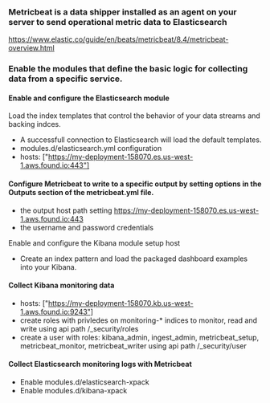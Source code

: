 ### Metricbeat is a data shipper installed as an agent on your server to send operational metric data to Elasticsearch
https://www.elastic.co/guide/en/beats/metricbeat/8.4/metricbeat-overview.html

### Enable the modules that define the basic logic for collecting data from a specific service.

#### Enable and configure the Elasticsearch module
Load the index templates that control the behavior of your data streams and backing indces.
- A successfull connection to Elasticsearch will load the default templates.
- modules.d/elasticsearch.yml configuration
- hosts: ["https://my-deployment-158070.es.us-west-1.aws.found.io:443"]


#### Configure Metricbeat to write to a specific output by setting options in the Outputs section of the metricbeat.yml file.
- the output host path setting https://my-deployment-158070.es.us-west-1.aws.found.io:443
- the username and password credentials 

Enable and configure the Kibana module
setup host 
- Create an index pattern and load the packaged dashboard examples into your Kibana.

#### Collect Kibana monitoring data
- hosts: ["https://my-deployment-158070.kb.us-west-1.aws.found.io:9243"]
- create roles with privledes on monitoring-* indices to monitor, read and write using api path /_security/roles 
- create a user with roles: kibana_admin, ingest_admin, metricbeat_setup, metricbeat_monitor, metricbeat_writer using api path /_security/user

#### Collect Elasticsearch monitoring logs with Metricbeat 
- Enable modules.d/elasticsearch-xpack
- Enable modules.d/kibana-xpack

